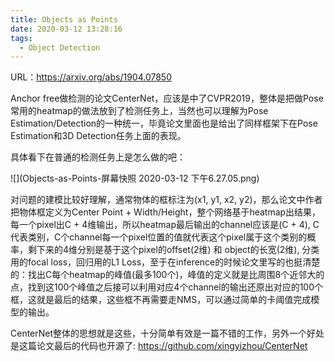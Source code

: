 ```yaml
---
title: Objects as Points
date: 2020-03-12 13:28:16
tags:
  - Object Detection
---
```

URL：https://arxiv.org/abs/1904.07850

Anchor free做检测的论文CenterNet，应该是中了CVPR2019，整体是把做Pose常用的heatmap的做法放到了检测任务上，当然也可以理解为Pose Estimation/Detection的一种统一，毕竟论文里面也是给出了同样框架下在Pose Estimation和3D Detection任务上面的表现。

具体看下在普通的检测任务上是怎么做的吧：

![](Objects-as-Points-屏幕快照 2020-03-12 下午6.27.05.png)

对问题的建模比较好理解，通常物体的框标注为(x1, y1, x2, y2)，那么论文中作者把物体框定义为Center Point + Width/Height，整个网络基于heatmap出结果，每一个pixel出C + 4维输出，所以heatmap最后输出的channel应该是(C + 4), C代表类别，C个channel每一个pixel位置的值就代表这个pixel属于这个类别的概率，剩下来的4维分别是基于这个pixel的offset(2维) 和 object的长宽(2维), 分类用的focal loss，回归用的L1 Loss，至于在inference的时候论文里写的也挺清楚的：找出C每个heatmap的峰值(最多100个)，峰值的定义就是比周围8个近邻大的点，找到这100个峰值之后接可以利用对应4个channel的输出还原出对应的100个框，这就是最后的结果，这些框不再需要走NMS，可以通过简单的卡阈值完成模型的输出。

CenterNet整体的思想就是这些，十分简单有效是一篇不错的工作，另外一个好处是这篇论文最后的代码也开源了: https://github.com/xingyizhou/CenterNet
